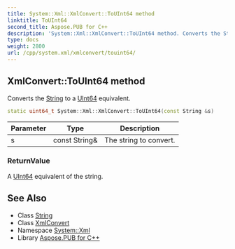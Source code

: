 ```yaml
---
title: System::Xml::XmlConvert::ToUInt64 method
linktitle: ToUInt64
second_title: Aspose.PUB for C++
description: 'System::Xml::XmlConvert::ToUInt64 method. Converts the String to a UInt64 equivalent in C++.'
type: docs
weight: 2800
url: /cpp/system.xml/xmlconvert/touint64/
---
```

## XmlConvert::ToUInt64 method


Converts the [String](../../../system/string/) to a [UInt64](../../../system/uint64/) equivalent.

```cpp
static uint64_t System::Xml::XmlConvert::ToUInt64(const String &s)
```


| Parameter | Type | Description |
| --- | --- | --- |
| s | const String\& | The string to convert. |

### ReturnValue

A [UInt64](../../../system/uint64/) equivalent of the string.

## See Also

* Class [String](../../../system/string/)
* Class [XmlConvert](../)
* Namespace [System::Xml](../../)
* Library [Aspose.PUB for C++](../../../)
